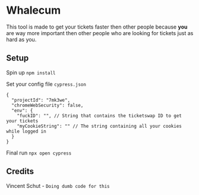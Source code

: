 # Whalecum

This tool is made to get your tickets faster then other people because **you** are way more important then other people who are looking for tickets just as hard as you.

## Setup

Spin up `npm install`

Set your config file `cypress.json`

```
{
  "projectId": "7mk3we",
  "chromeWebSecurity": false,
  "env": {
    "fuckID": "", // String that contains the ticketswap ID to get your tickets
    "myCookieString": "" // The string containing all your cookies while logged in
  }
}
```

Final run `npx open cypress`

## Credits

Vincent Schut - `Doing dumb code for this`
